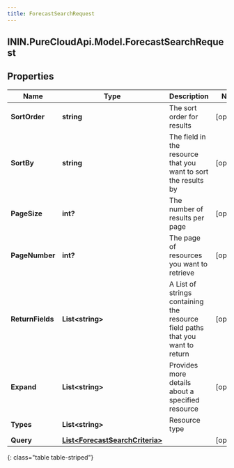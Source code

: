 ```yaml
---
title: ForecastSearchRequest
---
```

## ININ.PureCloudApi.Model.ForecastSearchRequest

## Properties

|Name | Type | Description | Notes|
|------------ | ------------- | ------------- | -------------|
| **SortOrder** | **string** | The sort order for results | [optional] |
| **SortBy** | **string** | The field in the resource that you want to sort the results by | [optional] |
| **PageSize** | **int?** | The number of results per page | [optional] |
| **PageNumber** | **int?** | The page of resources you want to retrieve | [optional] |
| **ReturnFields** | **List&lt;string&gt;** | A List of strings containing the resource field paths that you want to return | [optional] |
| **Expand** | **List&lt;string&gt;** | Provides more details about a specified resource | [optional] |
| **Types** | **List&lt;string&gt;** | Resource type | |
| **Query** | [**List&lt;ForecastSearchCriteria&gt;**](ForecastSearchCriteria.html) |  | [optional] |
{: class="table table-striped"}


